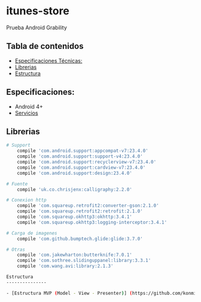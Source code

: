 # itunes-store
Prueba Android Grability

Tabla de contenidos
-----------------

- [Especificaciones Técnicas:](#especificaciones:)
- [Librerias](#librerias)
- [Estructura](#estructura)


Especificaciones:
-------------

- Android 4+
- [Servicios](https://itunes.apple.com/us/rss/topfreeapplications/limit=20/json)

Librerias
---------------

```bash
# Support
    compile 'com.android.support:appcompat-v7:23.4.0'
    compile 'com.android.support:support-v4:23.4.0'
    compile 'com.android.support:recyclerview-v7:23.4.0'
    compile 'com.android.support:cardview-v7:23.4.0'
    compile 'com.android.support:design:23.4.0'

# Fuente
    compile 'uk.co.chrisjenx:calligraphy:2.2.0'

# Conexion http
    compile 'com.squareup.retrofit2:converter-gson:2.1.0'
    compile 'com.squareup.retrofit2:retrofit:2.1.0'
    compile 'com.squareup.okhttp3:okhttp:3.4.1'
    compile 'com.squareup.okhttp3:logging-interceptor:3.4.1'

# Carga de imagenes
    compile 'com.github.bumptech.glide:glide:3.7.0'

# Otras
    compile 'com.jakewharton:butterknife:7.0.1'
    compile 'com.sothree.slidinguppanel:library:3.3.1'
    compile 'com.wang.avi:library:2.1.3'

Estructura
---------------

- [Estructura MVP (Model - View - Presenter)] (https://github.com/konmik/konmik.github.io/wiki/Introduction-to-Model-View-Presenter-on-Android)
